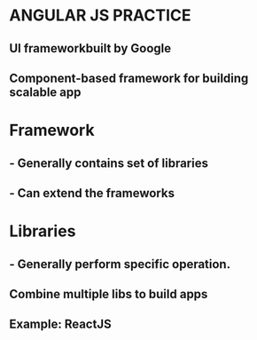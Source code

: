 <h1> ANGULAR JS PRACTICE </h1>
<!-- <h1> STARTING SOON </h1> -->
<h2> UI frameworkbuilt by Google</h2>
<h2> Component-based framework for building scalable app </h2>

<h1> Framework </h2>
<h2> - Generally contains set of libraries </h2>
<h2> - Can extend the frameworks </h2>

<h1> Libraries </h2>
<h2>- Generally perform specific operation. </h2>
<h2> Combine multiple libs to build apps </h2>
<h2> Example: ReactJS </h2>